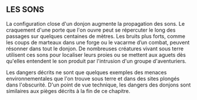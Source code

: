 ## LES SONS


La configuration close d'un donjon augmente la propagation
des sons. Le craquement d'une porte que l'on ouvre peut se
répercuter le long des passages sur quelques centaines de
mètres. Les bruits plus forts, comme les coups de marteaux
dans une forge ou le vacarme d’un combat, peuvent résonner
dans tout le donjon. De nombreuses créatures vivant sous
terre utilisent ces sons pour localiser leurs proies ou se
mettent aux aguets dès qu'elles entendent le son produit par
l'intrusion d'un groupe d'aventuriers.

Les dangers décrits ne sont que quelques exemples des
menaces environnementales que l'on trouve sous terre et
dans des sites plongés dans l'obscurité. D'un point de vue
technique, les dangers des donjons sont similaires aux
pièges décrits à la fin de ce chapitre.
